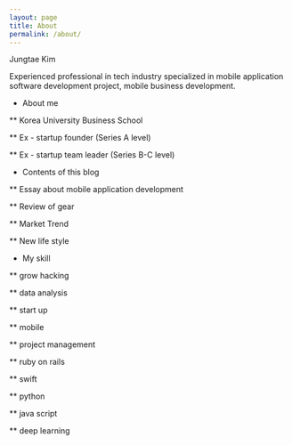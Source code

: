 ```yaml
---
layout: page
title: About
permalink: /about/
---
```


Jungtae Kim

Experienced professional in tech industry specialized in mobile application software development project, mobile
business development.

* About me

** Korea University Business School

** Ex - startup founder (Series A level) 

** Ex - startup team leader (Series B-C level)



* Contents of this blog

** Essay about mobile application development

** Review of gear

** Market Trend

** New life style 



* My skill 

** grow hacking

** data analysis

** start up

** mobile 

** project management

** ruby on rails

** swift

** python

** java script

** deep learning 
